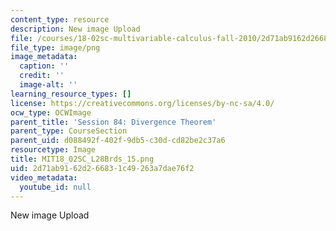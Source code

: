 ```yaml
---
content_type: resource
description: New image Upload
file: /courses/18-02sc-multivariable-calculus-fall-2010/2d71ab9162d266831c49263a7dae76f2_MIT18_02SC_L28Brds_15.png
file_type: image/png
image_metadata:
  caption: ''
  credit: ''
  image-alt: ''
learning_resource_types: []
license: https://creativecommons.org/licenses/by-nc-sa/4.0/
ocw_type: OCWImage
parent_title: 'Session 84: Divergence Theorem'
parent_type: CourseSection
parent_uid: d088492f-402f-9db5-c30d-cd82be2c37a6
resourcetype: Image
title: MIT18_02SC_L28Brds_15.png
uid: 2d71ab91-62d2-6683-1c49-263a7dae76f2
video_metadata:
  youtube_id: null
---
```

New image Upload